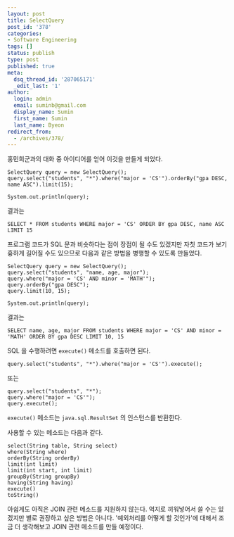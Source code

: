 ```yaml
---
layout: post
title: SelectQuery
post_id: '378'
categories:
- Software Engineering
tags: []
status: publish
type: post
published: true
meta:
  dsq_thread_id: '287065171'
  _edit_last: '1'
author:
  login: admin
  email: suminb@gmail.com
  display_name: Sumin
  first_name: Sumin
  last_name: Byeon
redirect_from:
  - /archives/378/
---
```

홍민희군과의 대화 중 아이디어를 얻어 이것을 만들게 되었다.

	SelectQuery query = new SelectQuery();
	query.select("students", "*").where("major = 'CS'").orderBy("gpa DESC, name ASC").limit(15);

	System.out.println(query);

결과는

	SELECT * FROM students WHERE major = 'CS' ORDER BY gpa DESC, name ASC LIMIT 15

프로그램 코드가 SQL 문과 비슷하다는 점이 장점이 될 수도 있겠지만 자칫 코드가 보기 흉하게 길어질 수도 있으므로 다음과 같은 방법을 병행할 수 있도록 만들었다.

	SelectQuery query = new SelectQuery();
	query.select("students", "name, age, major");
	query.where("major = 'CS' AND minor = 'MATH'");
	query.orderBy("gpa DESC");
	query.limit(10, 15);

	System.out.println(query);

결과는

	SELECT name, age, major FROM students WHERE major = 'CS' AND minor = 'MATH' ORDER BY gpa DESC LIMIT 10, 15

SQL 을 수행하려면 `execute()` 메소드를 호출하면 된다.

	query.select("students", "*").where("major = 'CS'").execute();

또는

	query.select("students", "*");
	query.where("major = 'CS'");
	query.execute();

`execute()` 메소드는 `java.sql.ResultSet` 의 인스턴스를 반환한다.

사용할 수 있는 메소드는 다음과 같다.

	select(String table, String select)
	where(String where)
	orderBy(String orderBy)
	limit(int limit)
	limit(int start, int limit)
	groupBy(String groupBy)
	having(String having)
	execute()
	toString()

아쉽게도 아직은 JOIN 관련 메소드를 지원하지 않는다. 억지로 끼워넣어서 쓸 수는 있겠지만 별로 권장하고 싶은 방법은 아니다. '예외처리를 어떻게 할 것인가'에 대해서 조금 더 생각해보고 JOIN 관련 메소드를 만들 예정이다.

<!-- 자바, db, database, query -->

